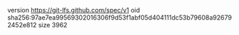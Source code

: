 version https://git-lfs.github.com/spec/v1
oid sha256:97ae7ea99569302016306f9d53f1abf05d404111dc53b79608a926792452e812
size 3962

